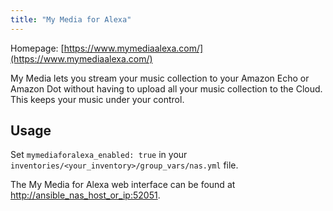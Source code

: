 ```yaml
---
title: "My Media for Alexa"
---
```


Homepage: [https://www.mymediaalexa.com/](https://www.mymediaalexa.com/)

My Media lets you stream your music collection to your Amazon Echo or Amazon Dot without having to upload all your music collection to the Cloud. This keeps your music under your control.

## Usage

Set `mymediaforalexa_enabled: true` in your `inventories/<your_inventory>/group_vars/nas.yml` file.

The My Media for Alexa web interface can be found at [http://ansible_nas_host_or_ip:52051](http://ansible_nas_host_or_ip:52051).
